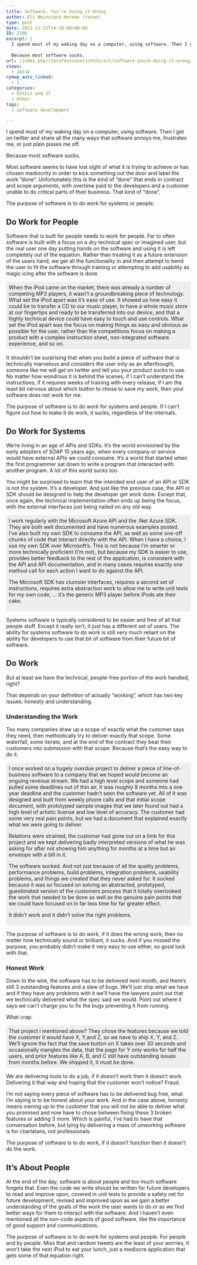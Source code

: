 ```yaml
---
title: Software, You’re Doing it Wrong
author: Eli Weinstock-Herman (tarwn)
type: post
date: 2013-11-22T14:10:00+00:00
ID: 2196
excerpt: |
  I spend most of my waking day on a computer, using software. Then I get on twitter and share all the many ways that software annoys me, frustrates me, or just plain pisses me off. 
  
  Because most software sucks.
url: /index.php/itprofessionals/ethicsit/software-youre-doing-it-wrong/
views:
  - 24134
rp4wp_auto_linked:
  - 1
categories:
  - Ethics and IT
  - Other
tags:
  - software development

---
```

I spend most of my waking day on a computer, using software. Then I get on twitter and share all the many ways that software annoys me, frustrates me, or just plain pisses me off. 

Because most software sucks.

Most software seems to have lost sight of what it is trying to achieve or has chosen mediocrity in order to kick something out the door and label the work &#8220;done&#8221;. Unfortunately this is the kind of &#8220;done&#8221; that ends in contract and scope arguments, with overtime paid to the developers and a customer unable to do critical parts of their business. That kind of &#8220;done&#8221;.

The purpose of software is to do work for systems or people. 

## Do Work for People

Software that is built for people needs to work for people. Far to often software is built with a focus on a dry technical spec or imagined user, but the real user one day putting hands on the software and using it is left completely out of the equation. Rather than treating it as a future extension of the users hand, we get all the functionality in and then attempt to bend the user to fit the software through training or attempting to add usability as magic icing after the software is done.

<div style="background-color: #eeeeee; padding: .5em;">
  When the iPod came on the market, there was already a number of competing MP3 players, it wasn&#8217;t a groundbreaking piece of technology. What set the iPod apart was it&#8217;s ease of use. It showed us how easy it could be to transfer a CD to our music player, to have a whole music store at our fingertips and ready to be transferred into our device, and that a highly technical device could have easy to touch and use controls. What set the iPod apart was the focus on making things as easy and obvious as possible for the user, rather than the competitions focus on making a product with a complex instruction sheet, non-integrated software experience, and so on.
</div>

It shouldn&#8217;t be surprising that when you build a piece of software that is technically marvelous and considers the user only as an afterthought, someone like me will get on twitter and tell you your product sucks to use. No matter how wondrous it is behind the scenes, if I can&#8217;t understand the instructions, if it requires weeks of training with every release, if I am the least bit nervous about which button to chose to save my work, then your software does not work for me.

The purpose of software is to do work for systems and people. If I can&#8217;t figure out how to make it do work, it sucks, regardless of the internals.

## Do Work for Systems

We&#8217;re living in an age of APIs and SDKs. It&#8217;s the world envisioned by the early adopters of SOAP 15 years ago, when every company or service would have external APIs we could consume. It&#8217;s a world that started when the first programmer sat down to write a program that interacted with another program. A lot of this world sucks too.

You might be surprised to learn that the intended end user of an API or SDK is not the system. It&#8217;s a developer. And just like the previous case, the API or SDK should be designed to help the developer get work done. Except that, once again, the technical implementation often ends up being the focus, with the external interfaces just being nailed on any old way. 

<div style="background-color: #eeeeee; padding: .5em;">
  I work regularly with the Microsoft Azure API and the .Net Azure SDK. They are both well documented and have numerous examples posted. I&#8217;ve also built my own SDK to consume the API, as well as some one-off chunks of code that interact directly with the API. When I have a choice, I use my own SDK over Microsoft&#8217;s. This is not because I&#8217;m smarter or more technically proficient (I&#8217;m not), but because my SDK is easier to use, provides better feedback to the rest of the application, is consistent with the API and API documentation, and in many cases requires exactly one method call for each action I want to do against the API.</p> 
  
  <p>
    The Microsoft SDK has clumsier interfaces, requires a second set of instructions, requires extra abstraction work to allow me to write unit tests for my own code, &#8230; it&#8217;s the generic MP3 player before iPods ate their cake.
  </p>
</div>

Systems software is typically considered to be easier and free of all that people stuff. Except it really isn&#8217;t, it just has a different set of users. The ability for systems software to do work is still very much reliant on the ability for developers to use that bit of software from their future bit of software.

## Do Work

But at least we have the technical, people-free portion of the work handled, right? 

That depends on your definition of actually &#8220;working&#8221;, which has two key issues: honesty and understanding.

### Understanding the Work

Too many companies draw up a scope of exactly what the customer says they need, then methodically try to deliver exactly that scope. Some waterfall, some iterate, and at the end of the contract they beat their customers into submission with that scope. Because that&#8217;s the easy way to do it.

<div style="background-color: #eeeeee; padding: .5em;">
  I once worked on a hugely overdue project to deliver a piece of line-of-business software to a company that we hoped would become an ongoing revenue stream. We had a high level scope and someone had pulled some deadlines out of thin air, it was roughly 9 months into a one year deadline and the customer hadn&#8217;t seen the software yet. All of it was designed and built from weekly phone calls and that initial scope document, with prototyped sample images that we later found out had a high level of artistic license and low level of accuracy. The customer had some very real pain points, but we had a document that explained exactly what we were going to deliver. </p> 
  
  <p>
    Relations were strained, the customer had gone out on a limb for this project and we kept delivering badly interpreted versions of what he was asking for after not showing him anything for months at a time but an envelope with a bill in it.
  </p>
  
  <p>
    The software sucked. And not just because of all the quality problems, performance problems, build problems, integration problems, usability problems, and things we created that they never asked for. It sucked because it was so focused on solving an abstracted, prototyped, guestimated version of the customers process that it totally overlooked the work that needed to be done as well as the genuine pain points that we could have focused on in far less time for far greater effect.
  </p>
  
  <p>
    It didn&#8217;t work and it didn&#8217;t solve the right problems.
  </p>
</div>

The purpose of software is to do work, if it does the wrong work, then no matter how technically sound or brilliant, it sucks. And if you missed the purpose, you probably didn&#8217;t make it very easy to use either, so good luck with that.

### Honest Work

Down to the wire, the software has to be delivered next month, and there&#8217;s still 3 outstanding features and a slew of bugs. We&#8217;ll just ship what we have and if they have any problems with it we&#8217;ll have the lawyers point out that we technically delivered what the spec said we would. Point out where it says we can&#8217;t charge you to fix the bugs preventing it from running.

What crap.

<div style="background-color: #eeeeee; padding: .5em;">
  That project I mentioned above? They chose the features because we told the customer it would have X, Y,and Z, so we have to ship X, Y, and Z. We&#8217;ll ignore the fact that the save button on X takes over 30 seconds and occasionally mangles the data, that the page for Y only works for half the users, and prior features like A, B, and C still have outstanding issues from months before. We shipped it, it must be done.
</div>

We are delivering tools to do a job, if it doesn&#8217;t work then it doesn&#8217;t work. Delivering it that way and hoping that the customer won&#8217;t notice? Fraud.

I&#8217;m not saying every piece of software has to be delivered bug free, what I&#8217;m saying is to be honest about your work. And in the case above, honesty means owning up to the customer that you will not be able to deliver what you promised and now have to chose between fixing these 3 broken features or adding 3 more. Which is painful, I&#8217;ve had to have that conversation before, but lying by delivering a mass of unworking software is for charlatans, not professionals.

The purpose of software is to do work, if it doesn&#8217;t function then it doesn&#8217;t do the work.

## It&#8217;s About People

At the end of the day, software is about people and too much software forgets that. Even the code we write should be written for future developers to read and improve upon, covered in unit tests to provide a safety net for future development, revised and improved upon as we gain a better understanding of the goals of the work the user wants to do or as we find better ways for them to interact with the software. And I haven&#8217;t even mentioned all the non-code aspects of good software, like the importance of good support and communications.

The purpose of software is to do work for systems and people. For people and by people. Miss that and random tweets are the least of your worries, it won&#8217;t take the next iPod to eat your lunch, just a mediocre application that gets some of that equation right.